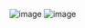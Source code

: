 ![image](https://user-images.githubusercontent.com/71975211/127852871-cbec036b-9a5f-4556-84f1-300186f1acf7.png)
![image](https://user-images.githubusercontent.com/71975211/127853004-c277f3d1-9679-4b82-a476-ea9b1d11efa0.png)
